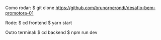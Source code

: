 Como rodar:
$ git clone https://github.com/brunorperondi/desafio-bem-promotora-01

Rode:
$ cd frontend
$ yarn start

Outro terminal:
$ cd backend
$ npm run dev